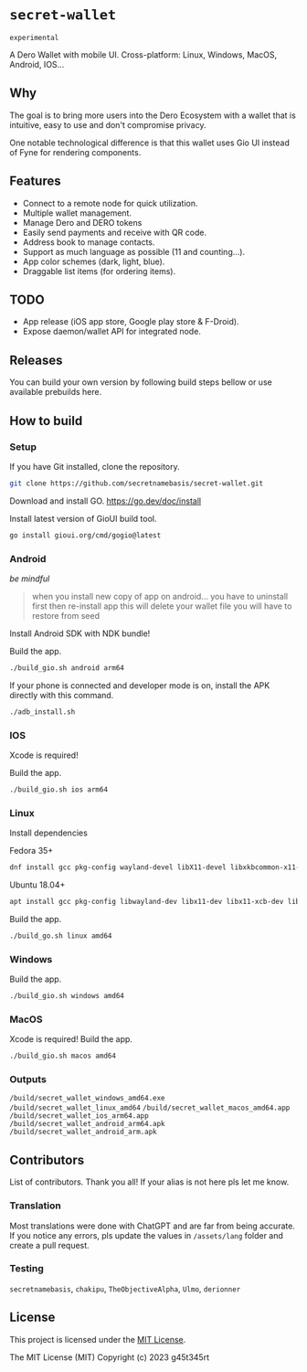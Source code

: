 # `secret-wallet`

`experimental`

A Dero Wallet with mobile UI.
Cross-platform: Linux, Windows, MacOS, Android, IOS...

## Why

The goal is to bring more users into the Dero Ecosystem with a wallet that is intuitive, easy to use and don't compromise privacy.

One notable technological difference is that this wallet uses Gio UI instead of Fyne for rendering components.

## Features

- Connect to a remote node for quick utilization.
- Multiple wallet management.
- Manage Dero and DERO tokens
- Easily send payments and receive with QR code.
- Address book to manage contacts.
- Support as much language as possible (11 and counting...).
- App color schemes (dark, light, blue).
- Draggable list items (for ordering items).

## TODO

- App release (iOS app store, Google play store & F-Droid).
- Expose daemon/wallet API for integrated node.


## Releases

You can build your own version by following build steps bellow or use available prebuilds here.

## How to build

### Setup

If you have Git installed, clone the repository.

```bash
git clone https://github.com/secretnamebasis/secret-wallet.git
```

Download and install GO.
<https://go.dev/doc/install>

Install latest version of GioUI build tool.

```bash
go install gioui.org/cmd/gogio@latest
```


### Android

*be mindful*
> when you install new copy of app on android...
> you have to uninstall first 
> then re-install app 
> this will delete your wallet file
> you will have to restore from seed

Install Android SDK with NDK bundle!

Build the app.

```bash
./build_gio.sh android arm64
```

If your phone is connected and developer mode is on, install the APK directly with this command.

```bash
./adb_install.sh
```

### IOS

Xcode is required!

Build the app.

```bash
./build_gio.sh ios arm64
```

### Linux

Install dependencies

Fedora 35+

```bash
dnf install gcc pkg-config wayland-devel libX11-devel libxkbcommon-x11-devel mesa-libGLES-devel mesa-libEGL-devel libXcursor-devel vulkan-headers
```

Ubuntu 18.04+

```bash
apt install gcc pkg-config libwayland-dev libx11-dev libx11-xcb-dev libxkbcommon-x11-dev libgles2-mesa-dev libegl1-mesa-dev libffi-dev libxcursor-dev libvulkan-dev
```

Build the app.

```bash
./build_go.sh linux amd64
```

### Windows

Build the app.

```bash
./build_gio.sh windows amd64
```

### MacOS

Xcode is required!
Build the app.

``` bash
./build_gio.sh macos amd64
```

### Outputs

`/build/secret_wallet_windows_amd64.exe`
`/build/secret_wallet_linux_amd64`
`/build/secret_wallet_macos_amd64.app`
`/build/secret_wallet_ios_arm64.app`
`/build/secret_wallet_android_arm64.apk`
`/build/secret_wallet_android_arm.apk`

## Contributors

List of contributors. Thank you all!
If your alias is not here pls let me know.

### Translation

Most translations were done with ChatGPT and are far from being accurate.
If you notice any errors, pls update the values in `/assets/lang` folder and create a pull request.



### Testing

`secretnamebasis`, `chakipu`, `TheObjectiveAlpha`, `Ulmo`, `derionner`

## License

This project is licensed under the [MIT License](https://opensource.org/licenses/MIT).

The MIT License (MIT)
Copyright (c) 2023 g45t345rt
